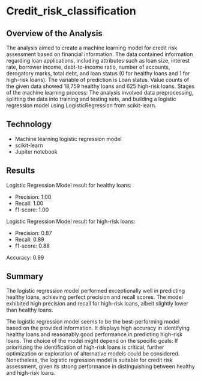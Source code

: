 # Credit_risk_classification
## Overview of the Analysis
The analysis aimed to create a machine learning model for credit risk assessment based on financial information. The data contained information regarding loan applications, including attributes such as loan size, interest rate, borrower income, debt-to-income ratio, number of accounts, derogatory marks, total debt, and loan status (0 for healthy loans and 1 for high-risk loans).
The variable of prediction is Loan status. Value counts of the given data showed 18,759 healthy loans and 625 high-risk loans.
Stages of the machine learning process: The analysis involved data preprocessing, splitting the data into training and testing sets, and building a logistic regression model using LogisticRegression from scikit-learn.

## Technology
* Machine learning logistic regression model
* scikit-learn
* Jupiter notebook
  
## Results
Logistic Regression Model result for healthy loans:
- Precision:    1.00 
- Recall:       1.00  
- f1-score:     1.00 

Logistic Regression Model result for high-risk loans:
- Precision:    0.87
- Recall:       0.89
- f1-score:     0.88
  
Accuracy:     0.99 

## Summary
The logistic regression model performed exceptionally well in predicting healthy loans, achieving perfect precision and recall scores. The model exhibited high precision and recall for high-risk loans, albeit slightly lower than healthy loans.

The logistic regression model seems to be the best-performing model based on the provided information. It displays high accuracy in identifying healthy loans and reasonably good performance in predicting high-risk loans. The choice of the model might depend on the specific goals: If prioritizing the identification of high-risk loans is critical, further optimization or exploration of alternative models could be considered. Nonetheless, the logistic regression model is suitable for credit risk assessment, given its strong performance in distinguishing between healthy and high-risk loans.


